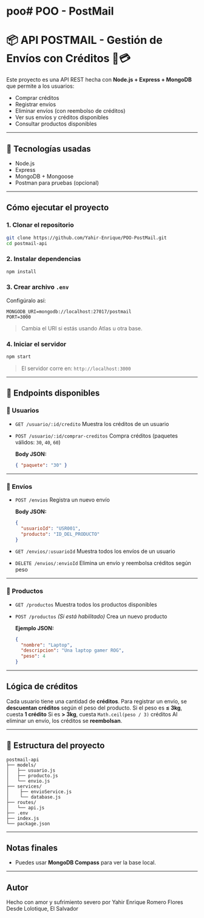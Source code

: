 # poo# POO - PostMail
# 📦 API POSTMAIL - Gestión de Envíos con Créditos 🚚💳

Este proyecto es una API REST hecha con **Node.js + Express + MongoDB** que permite a los usuarios:

* Comprar créditos
* Registrar envíos
* Eliminar envíos (con reembolso de créditos)
* Ver sus envíos y créditos disponibles
* Consultar productos disponibles

---

## 💠 Tecnologías usadas

* Node.js
* Express
* MongoDB + Mongoose
* Postman para pruebas (opcional)

---

## Cómo ejecutar el proyecto

### 1. Clonar el repositorio

```bash
git clone https://github.com/Yahir-Enrique/POO-PostMail.git
cd postmail-api
```

### 2. Instalar dependencias

```bash
npm install
```

### 3. Crear archivo `.env`

Configúralo así:

```
MONGODB_URI=mongodb://localhost:27017/postmail
PORT=3000
```

> Cambia el URI si estás usando Atlas u otra base.

### 4. Iniciar el servidor

```bash
npm start
```

> El servidor corre en: `http://localhost:3000`

---

## 🥪 Endpoints disponibles

### 🔹 Usuarios

* `GET /usuario/:id/credito`
  Muestra los créditos de un usuario

* `POST /usuario/:id/comprar-creditos`
  Compra créditos (paquetes válidos: `30`, `40`, `60`)

  **Body JSON:**

  ```json
  { "paquete": "30" }
  ```

---

### 🔹 Envíos

* `POST /envios`
  Registra un nuevo envío

  **Body JSON:**

  ```json
  {
    "usuarioId": "USR001",
    "producto": "ID_DEL_PRODUCTO"
  }
  ```

* `GET /envios/:usuarioId`
  Muestra todos los envíos de un usuario

* `DELETE /envios/:envioId`
  Elimina un envío y reembolsa créditos según peso

---

### 🔹 Productos

* `GET /productos`
  Muestra todos los productos disponibles

* `POST /productos` *(Si está habilitado)*
  Crea un nuevo producto

  **Ejemplo JSON:**

  ```json
  {
    "nombre": "Laptop",
    "descripcion": "Una laptop gamer ROG",
    "peso": 4
  }
  ```

---

## Lógica de créditos

Cada usuario tiene una cantidad de **créditos**.
Para registrar un envío, se **descuentan créditos** según el peso del producto.
Si el peso es **≤ 3kg**, cuesta **1 crédito**
Si es **> 3kg**, cuesta `Math.ceil(peso / 3)` créditos
Al eliminar un envío, los créditos se **reembolsan**.

---

## 📁 Estructura del proyecto

```
postmail-api
├── models/
│   ├── usuario.js
│   ├── producto.js
│   └── envio.js
├── services/
│    ├── envioService.js
│    └── database.js
├── routes/
│   └── api.js
├── .env
├── index.js
└── package.json
```

---

## Notas finales

* Puedes usar **MongoDB Compass** para ver la base local.

---

## Autor

Hecho con amor y sufrimiento severo por Yahir Enrique Romero Flores
Desde Lolotique, El Salvador

